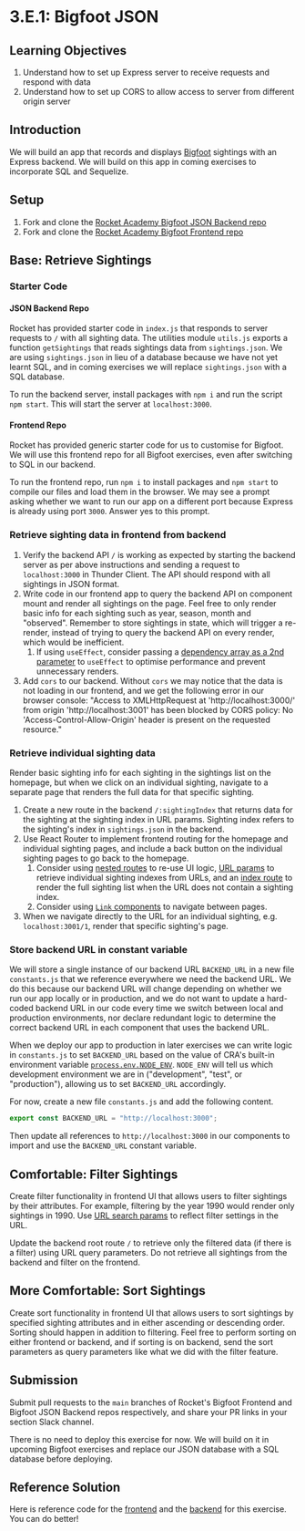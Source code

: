 # 3.E.1: Bigfoot JSON

## Learning Objectives

1. Understand how to set up Express server to receive requests and respond with data
2. Understand how to set up CORS to allow access to server from different origin server

## Introduction

We will build an app that records and displays [Bigfoot](https://en.wikipedia.org/wiki/Bigfoot) sightings with an Express backend. We will build on this app in coming exercises to incorporate SQL and Sequelize.

## Setup

1. Fork and clone the [Rocket Academy Bigfoot JSON Backend repo](https://github.com/rocketacademy/bigfoot-json-backend-bootcamp)
2. Fork and clone the [Rocket Academy Bigfoot Frontend repo](https://github.com/rocketacademy/bigfoot-frontend-bootcamp)

## Base: Retrieve Sightings

### Starter Code

#### JSON Backend Repo

Rocket has provided starter code in `index.js` that responds to server requests to `/` with all sighting data. The utilities module `utils.js` exports a function `getSightings` that reads sightings data from `sightings.json`. We are using `sightings.json` in lieu of a database because we have not yet learnt SQL, and in coming exercises we will replace `sightings.json` with a SQL database.

To run the backend server, install packages with `npm i` and run the script `npm start`. This will start the server at `localhost:3000`.

#### Frontend Repo

Rocket has provided generic starter code for us to customise for Bigfoot. We will use this frontend repo for all Bigfoot exercises, even after switching to SQL in our backend.

To run the frontend repo, run `npm i` to install packages and `npm start` to compile our files and load them in the browser. We may see a prompt asking whether we want to run our app on a different port because Express is already using port `3000`. Answer yes to this prompt.

### Retrieve sighting data in frontend from backend

1. Verify the backend API `/` is working as expected by starting the backend server as per above instructions and sending a request to `localhost:3000` in Thunder Client. The API should respond with all sightings in JSON format.
2. Write code in our frontend app to query the backend API on component mount and render all sightings on the page. Feel free to only render basic info for each sighting such as year, season, month and "observed". Remember to store sightings in state, which will trigger a re-render, instead of trying to query the backend API on every render, which would be inefficient.
   1. If using `useEffect`, consider passing a [dependency array as a 2nd parameter](https://reactjs.org/docs/hooks-effect.html#tip-optimizing-performance-by-skipping-effects) to `useEffect` to optimise performance and prevent unnecessary renders.
3. Add `cors` to our backend. Without `cors` we may notice that the data is not loading in our frontend, and we get the following error in our browser console: "Access to XMLHttpRequest at 'http://localhost:3000/' from origin 'http://localhost:3001' has been blocked by CORS policy: No 'Access-Control-Allow-Origin' header is present on the requested resource."

### Retrieve individual sighting data

Render basic sighting info for each sighting in the sightings list on the homepage, but when we click on an individual sighting, navigate to a separate page that renders the full data for that specific sighting.

1. Create a new route in the backend `/:sightingIndex` that returns data for the sighting at the sighting index in URL params. Sighting index refers to the sighting's index in `sightings.json` in the backend.
2. Use React Router to implement frontend routing for the homepage and individual sighting pages, and include a back button on the individual sighting pages to go back to the homepage.
   1. Consider using [nested routes](https://reactrouter.com/docs/en/v6/getting-started/tutorial#nested-routes) to re-use UI logic, [URL params](https://reactrouter.com/docs/en/v6/getting-started/tutorial#reading-url-params) to retrieve individual sighting indexes from URLs, and an [index route](https://reactrouter.com/docs/en/v6/getting-started/tutorial#index-routes) to render the full sighting list when the URL does not contain a sighting index.
   2. Consider using [`Link` components](https://reactrouter.com/docs/en/v6/getting-started/tutorial#add-some-links) to navigate between pages.
3. When we navigate directly to the URL for an individual sighting, e.g. `localhost:3001/1`, render that specific sighting's page.

### Store backend URL in constant variable

We will store a single instance of our backend URL `BACKEND_URL` in a new file `constants.js` that we reference everywhere we need the backend URL. We do this because our backend URL will change depending on whether we run our app locally or in production, and we do not want to update a hard-coded backend URL in our code every time we switch between local and production environments, nor declare redundant logic to determine the correct backend URL in each component that uses the backend URL.

When we deploy our app to production in later exercises we can write logic in `constants.js` to set `BACKEND_URL` based on the value of CRA's built-in environment variable [`process.env.NODE_ENV`](https://create-react-app.dev/docs/adding-custom-environment-variables/#referencing-environment-variables-in-the-html). `NODE_ENV` will tell us which development environment we are in ("development", "test", or "production"), allowing us to set `BACKEND_URL` accordingly.

For now, create a new file `constants.js` and add the following content.

```javascript
export const BACKEND_URL = "http://localhost:3000";
```

Then update all references to `http://localhost:3000` in our components to import and use the `BACKEND_URL` constant variable.

## Comfortable: Filter Sightings

Create filter functionality in frontend UI that allows users to filter sightings by their attributes. For example, filtering by the year 1990 would render only sightings in 1990. Use [URL search params](https://reactrouter.com/docs/en/v6/getting-started/tutorial#search-params) to reflect filter settings in the URL.

Update the backend root route `/` to retrieve only the filtered data (if there is a filter) using URL query parameters. Do not retrieve all sightings from the backend and filter on the frontend.

## More Comfortable: Sort Sightings

Create sort functionality in frontend UI that allows users to sort sightings by specified sighting attributes and in either ascending or descending order. Sorting should happen in addition to filtering. Feel free to perform sorting on either frontend or backend, and if sorting is on backend, send the sort parameters as query parameters like what we did with the filter feature.

## Submission

Submit pull requests to the `main` branches of Rocket's Bigfoot Frontend and Bigfoot JSON Backend repos respectively, and share your PR links in your section Slack channel.

There is no need to deploy this exercise for now. We will build on it in upcoming Bigfoot exercises and replace our JSON database with a SQL database before deploying.

## Reference Solution

Here is reference code for the [frontend](https://github.com/rocketacademy/bigfoot-frontend-bootcamp/tree/solution-json-base/src) and the [backend](https://github.com/rocketacademy/bigfoot-json-backend-bootcamp/blob/solution-base/index.js) for this exercise. You can do better!

